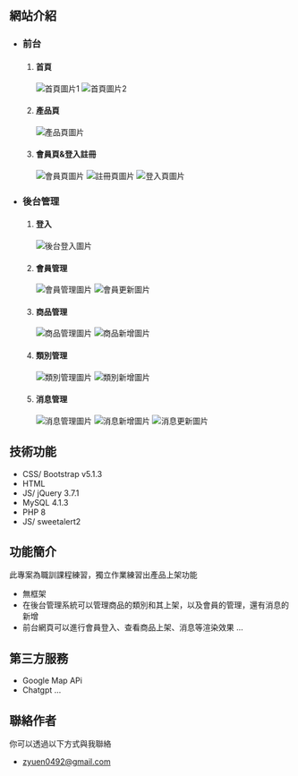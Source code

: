 ## 網站介紹

- ### 前台
  1. #### 首頁
     ![首頁圖片1](images/index1.png)
     ![首頁圖片2](images/index3.PNG)
     
  2. #### 產品頁
     ![產品頁圖片](images/product-index.png)
     
  3. #### 會員頁&登入註冊
     ![會員頁圖片](images/member-index.PNG)
     ![註冊頁圖片](images/re.PNG)
     ![登入頁圖片](images/log.PNG)

- ### 後台管理
  1. #### 登入
     ![後台登入圖片](images/admin-login.PNG)
     
  2. #### 會員管理
     ![會員管理圖片](images/admin-member.PNG)
     ![會員更新圖片](images/admin-member-update.PNG)
     
  3. #### 商品管理
     ![商品管理圖片](images/admin-product.PNG)
     ![商品新增圖片](images/admin-product-add.PNG)
     
  4. #### 類別管理
     ![類別管理圖片](images/admin-type.PNG)
     ![類別新增圖片](images/admin-type-add.PNG)
     
  5. #### 消息管理
     ![消息管理圖片](images/admin-news.PNG)
     ![消息新增圖片](images/admin-news-add.PNG)
     ![消息更新圖片](images/admin-news-update.PNG)

## 技術功能

- CSS/ Bootstrap v5.1.3
- HTML
- JS/ jQuery 3.7.1
- MySQL 4.1.3
- PHP 8
- JS/ sweetalert2

## 功能簡介

此專案為職訓課程練習，獨立作業練習出產品上架功能

- 無框架
- 在後台管理系統可以管理商品的類別和其上架，以及會員的管理，還有消息的新增
- 前台網頁可以進行會員登入、查看商品上架、消息等渲染效果
...

## 第三方服務

- Google Map APi
- Chatgpt
...

## 聯絡作者

你可以透過以下方式與我聯絡

- zyuen0492@gmail.com
